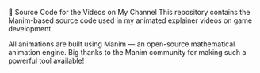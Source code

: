 📂 Source Code for the Videos on My Channel
This repository contains the Manim-based source code used in my animated explainer videos on game development.

All animations are built using Manim — an open-source mathematical animation engine.
Big thanks to the Manim community for making such a powerful tool available!
